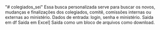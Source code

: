 "# colegiados_sei" 
Essa busca personalizada serve para  buscar os novos, mudanças e finalizações dos colegiados, comitê, comissões internas ou externas ao ministério. 
Dados de entrada: 
login, senha e ministério.
Saida em df
Saida em Excel]
Saida como um bloco de arquivos como download. 
